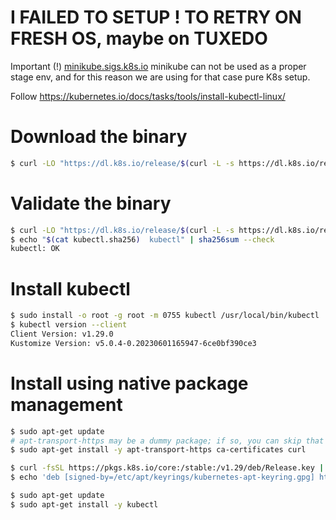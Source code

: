 # I FAILED TO SETUP ! TO RETRY ON FRESH OS, maybe on TUXEDO

Important (!) [minikube.sigs.k8s.io](../minikube.sigs.k8s.io/README.md) minikube can not be used as a proper stage env,
and for this reason we are using for that case pure K8s setup.

Follow https://kubernetes.io/docs/tasks/tools/install-kubectl-linux/

# Download the binary

``` bash
$ curl -LO "https://dl.k8s.io/release/$(curl -L -s https://dl.k8s.io/release/stable.txt)/bin/linux/arm64/kubectl"
```

# Validate the binary
``` bash
$ curl -LO "https://dl.k8s.io/release/$(curl -L -s https://dl.k8s.io/release/stable.txt)/bin/linux/arm64/kubectl.sha256"
$ echo "$(cat kubectl.sha256)  kubectl" | sha256sum --check
kubectl: OK
```

# Install kubectl

``` bash
$ sudo install -o root -g root -m 0755 kubectl /usr/local/bin/kubectl
$ kubectl version --client
Client Version: v1.29.0
Kustomize Version: v5.0.4-0.20230601165947-6ce0bf390ce3
```

# Install using native package management
``` bash
$ sudo apt-get update
# apt-transport-https may be a dummy package; if so, you can skip that package
$ sudo apt-get install -y apt-transport-https ca-certificates curl

$ curl -fsSL https://pkgs.k8s.io/core:/stable:/v1.29/deb/Release.key | sudo gpg --dearmor -o /etc/apt/keyrings/kubernetes-apt-keyring.gpg
$ echo 'deb [signed-by=/etc/apt/keyrings/kubernetes-apt-keyring.gpg] https://pkgs.k8s.io/core:/stable:/v1.29/deb/ /' | sudo tee /etc/apt/sources.list.d/kubernetes.list

$ sudo apt-get update
$ sudo apt-get install -y kubectl
```
